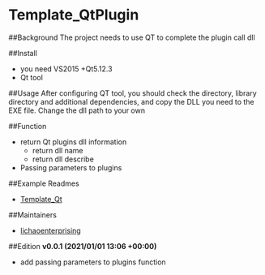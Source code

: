 # Template_QtPlugin


##Background
The project needs to use QT to complete the plugin call dll

##Install
* you need VS2015 +Qt5.12.3 
* Qt tool 

##Usage
After configuring QT tool, you should check the directory, library directory and additional dependencies, and copy the DLL you need to the EXE file.
Change the dll path to your own

##Function
* return Qt plugins dll information
    * return dll name 
    * return dll describe
* Passing parameters to plugins

##Example Readmes

* [Template_Qt](https://github.com/lichaoenterprising/Template_Qt.git)

##Maintainers

* [lichaoenterprising](https://github.com/lichaoenterprising)

##Edition
**v0.0.1 (2021/01/01 13:06 +00:00)**

 * add passing parameters to plugins function
